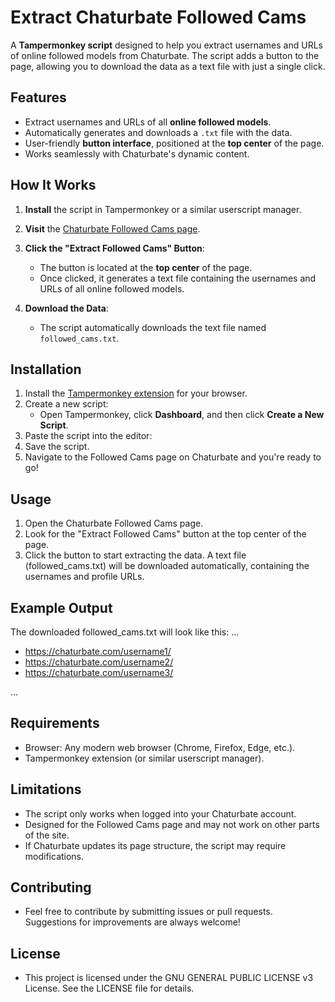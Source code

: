 # Extract Chaturbate Followed Cams

A **Tampermonkey script** designed to help you extract usernames and URLs of online followed models from Chaturbate. The script adds a button to the page, allowing you to download the data as a text file with just a single click.

## Features
- Extract usernames and URLs of all **online followed models**.
- Automatically generates and downloads a `.txt` file with the data.
- User-friendly **button interface**, positioned at the **top center** of the page.
- Works seamlessly with Chaturbate's dynamic content.

## How It Works
1. **Install** the script in Tampermonkey or a similar userscript manager.
2. **Visit** the [Chaturbate Followed Cams page](https://chaturbate.com/followed-cams/).
3. **Click the "Extract Followed Cams" Button**:
   - The button is located at the **top center** of the page.
   - Once clicked, it generates a text file containing the usernames and URLs of all online followed models.

4. **Download the Data**:
   - The script automatically downloads the text file named `followed_cams.txt`.

## Installation
1. Install the [Tampermonkey extension](https://www.tampermonkey.net/) for your browser.
2. Create a new script:
   - Open Tampermonkey, click **Dashboard**, and then click **Create a New Script**.
3. Paste the script into the editor:
4. Save the script.
5. Navigate to the Followed Cams page on Chaturbate and you're ready to go!

## Usage
1. Open the Chaturbate Followed Cams page.
2. Look for the "Extract Followed Cams" button at the top center of the page.
3. Click the button to start extracting the data.
A text file (followed_cams.txt) will be downloaded automatically, containing the usernames and profile URLs.

## Example Output
The downloaded followed_cams.txt will look like this:
...
- https://chaturbate.com/username1/ 
- https://chaturbate.com/username2/
- https://chaturbate.com/username3/

...

## Requirements
- Browser: Any modern web browser (Chrome, Firefox, Edge, etc.).
- Tampermonkey extension (or similar userscript manager).

## Limitations
- The script only works when logged into your Chaturbate account.
- Designed for the Followed Cams page and may not work on other parts of the site.
- If Chaturbate updates its page structure, the script may require modifications.

## Contributing
- Feel free to contribute by submitting issues or pull requests. Suggestions for improvements are always welcome!

## License
- This project is licensed under the GNU GENERAL PUBLIC LICENSE v3 License. See the LICENSE file for details.
